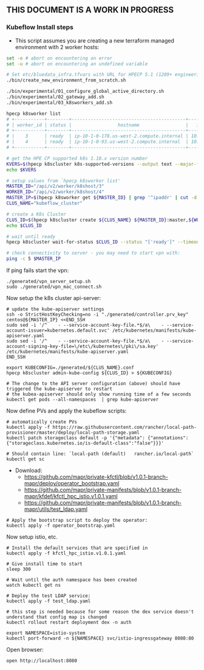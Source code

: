 THIS DOCUMENT IS A WORK IN PROGRESS
-----

### Kubeflow Install steps

- This script assumes you are creating a new terraform managed environment with 2 worker hosts:

```bash
set -e # abort on encountering an error
set -u # abort on encountering an undefined variable

# Set etc/bluedata_infra.tfvars with URL for HPECP 5.1 (1289+ engineering build)
./bin/create_new_environment_from_scratch.sh

./bin/experimental/01_configure_global_active_directory.sh
./bin/experimental/02_gateway_add.sh
./bin/experimental/03_k8sworkers_add.sh

hpecp k8sworker list
# +-----------+--------+------------------------------------------+------------+---------------------------+
# | worker_id | status |                 hostname                 |   ipaddr   |           href            |
# +-----------+--------+------------------------------------------+------------+---------------------------+
# |    3      | ready  | ip-10-1-0-178.us-west-2.compute.internal | 10.1.0.178 | /api/v2/worker/k8shost/3  |
# |    4      | ready  | ip-10-1-0-93.us-west-2.compute.internal  | 10.1.0.93  | /api/v2/worker/k8shost/4  |
# +-----------+--------+------------------------------------------+------------+---------------------------+

# get the HPE CP supported k8s 1.18.x version number
KVERS=$(hpecp k8scluster k8s-supported-versions --output text --major-filter 1 --minor-filter 18)
echo $KVERS

# setup values from `hpecp k8sworker list'
MASTER_ID="/api/v2/worker/k8shost/3"
WORKER_ID="/api/v2/worker/k8shost/4"
MASTER_IP=$(hpecp k8sworker get ${MASTER_ID} | grep '^ipaddr' | cut -d " " -f 2)
CLUS_NAME="kubeflow_cluster"

# create a K8s Cluster
CLUS_ID=$(hpecp k8scluster create ${CLUS_NAME} ${MASTER_ID}:master,${WORKER_ID}:worker --k8s-version $KVERS)
echo $CLUS_ID

# wait until ready
hpecp k8scluster wait-for-status $CLUS_ID --status "['ready']" --timeout-secs 1200

# check connectivity to server - you may need to start vpn with:
ping -c 5 $MASTER_IP
```
If ping fails start the vpn:

```
./generated/vpn_server_setup.sh
sudo ./generated/vpn_mac_connect.sh
```

Now setup the k8s cluster api-server:

```
# update the kube-apiserver settings
ssh -o StrictHostKeyChecking=no -i "./generated/controller.prv_key" centos@${MASTER_IP} <<END_SSH
sudo sed -i '/^    - --service-account-key-file.*$/a\    - --service-account-issuer=kubernetes.default.svc' /etc/kubernetes/manifests/kube-apiserver.yaml
sudo sed -i '/^    - --service-account-key-file.*$/a\    - --service-account-signing-key-file=\/etc\/kubernetes\/pki\/sa.key' /etc/kubernetes/manifests/kube-apiserver.yaml
END_SSH

export KUBECONFIG=./generated/${CLUS_NAME}.conf
hpecp k8scluster admin-kube-config ${CLUS_ID} > ${KUBECONFIG}

# The change to the API server configuration (above) should have triggered the kube-apiserver to restart
# the kubea-apiserver should only show running time of a few seconds
kubectl get pods --all-namespaces  | grep kube-apiserver
```

Now define PVs and apply the kubeflow scripts:

```
# automatically create PVs
kubectl apply -f https://raw.githubusercontent.com/rancher/local-path-provisioner/master/deploy/local-path-storage.yaml
kubectl patch storageclass default -p '{"metadata": {"annotations":{"storageclass.kubernetes.io/is-default-class":"false"}}}'

# Should contain line: `local-path (default)   rancher.io/local-path` 
kubectl get sc
```

- Download:
   - https://github.com/mapr/private-kfctl/blob/v1.0.1-branch-mapr/deploy/operator_bootstrap.yaml 
   - https://github.com/mapr/private-manifests/blob/v1.0.1-branch-mapr/kfdef/kfctl_hpc_istio.v1.0.1.yaml
   - https://github.com/mapr/private-manifests/blob/v1.0.1-branch-mapr/utils/test_ldap.yaml

```
# Apply the bootstrap script to deploy the operator: 
kubectl apply -f operator_bootstrap.yaml
```
Now setup istio, etc.

```
# Install the default services that are specified in 
kubectl apply -f kfctl_hpc_istio.v1.0.1.yaml

# Give install time to start
sleep 300

# Wait until the auth namespace has been created
watch kubectl get ns

# Deploy the test LDAP service: 
kubectl apply -f test_ldap.yaml

# this step is needed because for some reason the dex service doesn't understand that config map is changed
kubectl rollout restart deployment dex -n auth

export NAMESPACE=istio-system
kubectl port-forward -n ${NAMESPACE} svc/istio-ingressgateway 8080:80
```

Open browser:

```
open http://localhost:8080
```
 
